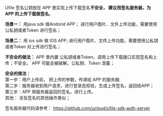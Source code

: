   Ufile 签名公钥放在 APP 里实现上传下载签名**不安全， 建议用签名服务器，为APP 的上传下载做签名**。  
  
  **场景一：**
    用java sdk 做Andorid APP； 进行用户图片、文件上传功能，需要使用公私钥或者Token 进行签名； 
  
  **场景二：**
    用 ios sdk 做 IOS APP;  进行用户图片、文件上传功能，需要使用公私钥或者Token 对上传进行签名；

  **不安全的做法：** APP 里内置 公私钥或者Token，调用上传下载接口实现签名和上传；不安全。 APP 可能会被破解，公私钥、Token 泄露；

  **安全的做法：**   
  第一步：用户上传前， 把上传的参数，传递给 APP 的服务器;   
  第二步：服务器收到用户请求，进行登录态校验，生成上传签名，返回给APP；   
  第三步：APP 用服务器返回的签名，进行上传。  
  其他：  涉及签名的其他操作类似；  
  
  
  签名服务器代码请参考： https://github.com/ucloud/ufile-sdk-auth-server

